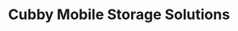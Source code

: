 ---
title: "Cubby Mobile Storage Solutions"
url: /baltimore/cubby-mobile-storage-solutions/
shop: storage rental
---